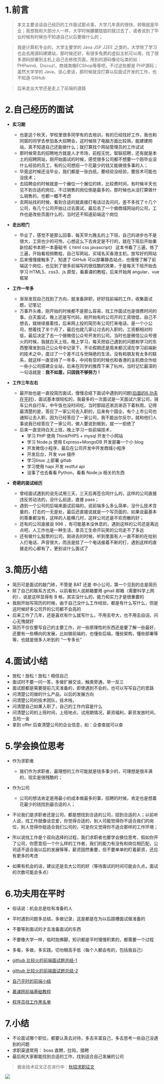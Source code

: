 # 1.前言
>本文主要谈谈自己经历的工作面试那点事，大学几年真的很快，转眼就是毕业；我想我和大部分人一样，大学时候朦朦胧胧的就过去了，或者说到了毕业时候有时候也不知道自己以后要做什么的；


>我是计算机专业的，大学主要学的 Java JSP J2EE 之类的，大学除了学习也会去用源码建建站，那时候还好，有很多免费的虚拟主机可以用，找了很多源码部署到主机上自己去修改页面，用到的源码像论坛类的如：PHPwind、Discuz!，商城类像ECShop等等吧，不过这些都是 PHP源码；
虽然大学学的 Java，说心里话，那时候就没打算以后面试开发的工作，也不知道 GitHub

>后来走出大学还是走上了前端的道路

# 2.自己经历的面试
  - **实习期**
    - 也是这个秋天，学校里很多同学有的去培训，有的已经找好工作，我也和同窗的同学去参加各大招聘会，这时候除了电脑方面比较熟，能建建网站，真不知道自己还能做什么；就打算找个网站管理员的工作试试
    - 那时候常去的招聘地方就是人才市场，前程无忧，智联招聘，还有就是本土的招聘网站，刚开始面试的时候，感觉很多公司都不想要一个刚毕业没什么经验的员工，有的公司想招一个花最少的钱又能做很多事的人；
    - 毕竟这时候还没毕业，我们都是一张白纸，要经验没经验，要技术可能也没技术；
    - 去招聘会的时候就是一个展位一个展位的转，比较费时间，有时候半天也见不到合适的岗位，不过销售的岗位倒是最多的，那时候也从没打算做什么销售的，也都一概不考虑
    - 去网站找的时候，看到合适的就直接打电话过去问问，差不多找了十几个公司，有几个公司开始让过去面试，最后去了一个做商城网站的公司，工作也是改些页面什么的，当时还不知道前端这个岗位
  - **走出校门**
    - 毕业了，感觉不是那么回事，每天早九晚五的上下班，自己的进步也不是很大，工资也少的可怜，心想这么下去肯定是不行的，就在下班后开始重新捡起书本把一本基础书《 html css javascript》 这本书看了三遍，练了三遍，开始看视频教程，自己写网站，买域名买香港主机，放写好的网站
    - 后来慢慢接触多了，知道了 GitHub 可以部署静态站点，也慢慢了解了前端这个岗位，也见到了很多前端写的很炫酷的效果，于是每天下班开始去学习 HTML5、css3、js 原型，看慕课的教程，后来开始用 angular、vue 框架
    
  - **工作一年多**
    - 渐渐发现自己找到了方向，就准备辞职，好好找前端的工作，收集面试题，记笔记
    - 万事开头难，刚开始的时候都不是那么容易，找工作面试也是很费时间的事，白天面试，晚上还是写代码，刚开始有的公司开的工资很低，自己不想去，就继续接着找，后来网上投的简历有公司打来电话，是一个小公司，想着找了半个月了，最后也就几家让过去的入职的，工资都相对的低，最后决定了去一个做微信公众号开发的公司，当时也是微信公众号很火的时候，我就白天上班，晚上学习，每天把自己遇到的问题和学习的东西整理发到自己公众号中记录下，不论假期还是周末都沉浸在学习前端新的技术之中，度过了一个差不过与世隔绝的生活，没有和朋友有太多的联系，就这样一直坚持了一年多，中间有空的时候也和香港的主机商合作给一些小公司搭建企业站，后来在同学的推荐下来了杭州，当时记忆最深的一句话就是：**我不如意，只因我不够努力！**
    
  - **工作三年左右**
    - 最开始也是一直投简历面试，慢慢总结下面试中遇到的问题([后面的6.功夫在平时](#6.功夫在平时))，面试基本很轻松的，我最多的一次面试是一天面试六家公司，骑车公共自行车，中午饭也没时间吃，当时那段还淅沥淅沥下着秋雨，记得最清楚的是，答应了一家公司去入职的，后来有个国企，有个上市公司也通知让去入职，因为已经答应了一家公司，我不能出尔反尔，就和他们人事说我已经答应了一家公司，做人要说到做到，就一一拒绝了
    - 后来一直坚持白天上班，晚上学习一些前端技术，
      - 学习 PHP 使用 ThinkPHP5 + mysql 开发个小网站
      - 学习 Node.js 使用 Express+MongoDB 开发部署一个小 blog 
      - 开发微信小程序，最后在公司开发中开发商城小程序
      - 开发后台，开发 vue 插件
      - 学习linux 上部署 gitlab
      - 学习使用 hapi 开发 restful api
      - 没事了也去看看 Python，看看 Node.js 相关的东西
  
  - **奇葩的面试经历**
    - 曾经面试遇到的说先试用三天，三天后再签合同什么的，这样的公司直接违反劳动法的，没什么前途，直接 pass；
    - 遇到一个公司的后端来面试前端的，说前端多么多么简单，没什么技术含量的，打击的一无是处，最后还直接说就是一个写页面的，如果说最基本的尊重都没有，这样的人能横几时，这样公司还是不欢而散的好；
    - 还有的公司直接说 996 ，有可能基本没休息的，遇到这样的公司还是离远点吧，人工作也是一种生活，拿员工生命开玩笑的公司走不了多远
    - 还有做什么股票的公司，刚进去的时候，听到里面有人一直不断的在给别人打电话，声音很大，而且是挂了一个电话接着不断的打，遇到这样的直接走的心都有了，更别谈什么面试了
    
# 3.简历小结
  - 简历可是面试的敲门砖，不管是 BAT 还是 中小公司，第一个见到的总是简历
  - 除了自己的联系方式外，以前看别人说邮箱要用 gmail 邮箱（需要科学上网的），说是这样显得有 B 格，其实没什么的，能力和实力才是很重要的
  - 我刚开始写简历的时候，由于自己没什么工作经验，都是有什么写什么，但是这时候好多公司开的公司都不会高的
  - 后来工作了几年，还是喜欢有什么就写什么，不用去夸大，也不用去自诩，问心无愧就好
  - 简历不仅仅要写自己的主要工作，对一些原理性的东西还是要了解一些最好，还要有一些横向的发展，比如做前端的，也懂些后端，懂些架构，懂些部署等等，也就是很多人听到的 “一专多长”


# 4.面试小结
  - 放松！放松！放松！相信自己
  - 面试时不要一问一答，多做扩展交谈，触类旁通，举一反三
  - 面试题都是需要提前几天准备的，即使遇到不会的，也可以写写自己的思路
  - 问清楚公司做的什么产品，以后的发展方向
  - 问清楚公司的技术团队，技术栈，
  - 问清楚自己如果入职了，自己的工作内容是什么
  - 问清楚公司的上班时间，上班地点，试用期情况，薪资福利，薪资发放时间，五险一金
  - 拿到 offer 后查清楚公司的企业信息，如：企查查就可以查
  
# 5.学会换位思考
  - 作为求职者
    - 我们作为求职者，最理想的工作可能就是钱多事少的，可理想是很丰满的，现实是很残酷的；

  - 作为公司
    - 公司的想法肯定是用最小的成本做最多的事，招聘的时候，肯定也是想着花最少的钱找到最合适的人；
    
  - 不论我们是求职者还是公司，都是想找到合适的公司，招到合适的人；以前听人说，找工作就像谈恋爱，你觉得合适的，别人可能觉得你不适合我们的岗位，别人觉得你挺适合我们公司的，可是你又觉得你不适合那样的工作环境；
  
  - 所以说找工作是个双向选择的过程，我们求职者也要学会换位思考，假如你开了公司，你愿意招一个什么样的工作者，我们的能力有没有和岗位相匹配，公司适不适合我以后的发展等等，薪资固然重要，但不要单单的盯着薪资，还应有更多的考虑
  - 如果有机会的话，建议还是去大公司的好（等待面试的时间可能会久点，面试的次数可能会多点）

# 6.功夫用在平时
  - 俗话说：机会总是给有准备的人
  - 平时遇到问题多总结，多做记录，这是都是在为以后跳槽面试做准备的
  - 不要等到面试的才去准备面试的东西
  - 不要像大学一样，临时抱佛脚，知识都是平时慢慢积累的，都需要一个过程
  - 多看，多做，多实践，切勿眼高手低（每个人都会有的，包括我自己）
  - [github 比较火的前端面试题总结-1](https://github.com/h5bp/Front-end-Developer-Interview-Questions)
  - [github 比较火的前端面试题总结-2](https://github.com/markyun/My-blog/tree/master/Front-end-Developer-Questions/Question)
  - [自己平时的前端小结](https://github.com/fairyly/front-end-summary/tree/gh-pages)
  
- [慕课网前端基础教程](http://www.imooc.com/course/list?c=fe)
- [程序员找工作黑名单](https://github.com/shengxinjing/programmer-job-blacklist)

# 7.小结
- 不论面试哪个职位，都要认真去对待，多去丰富自己，多去思考一些自己没遇到的问题
- 求职渠道常用： boss 直聘，拉钩，猎聘
- 最后祝大家都能找到合适的工作，找到适合自己发展的公司



> 掘金技术征文正在进行中：[秋招求职征文](http://t.cn/Ehgg23C)

![](https://user-gold-cdn.xitu.io/2018/9/18/165eaa3c8f126334?w=1226&h=240&f=png&s=37970)
